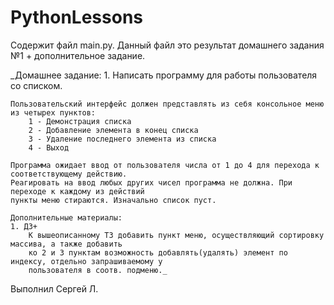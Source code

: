 # PythonLessons
Содержит файл main.py.
Данный файл это результат домашнего задания №1 + дополнительное задание.

_Домашнее задание:
    1. Написать программу для работы пользователя со списком.

    Пользовательский интерфейс должен представлять из себя консольное меню из четырех пунктов:
        1 - Демонстрация списка
        2 - Добавление элемента в конец списка
        3 - Удаление последнего элемента из списка
        4 - Выход

    Программа ожидает ввод от пользователя числа от 1 до 4 для перехода к соответствующему действию.
    Реагировать на ввод любых других чисел программа не должна. При переходе к каждому из действий
    пункты меню стираются. Изначально список пуст.

    Дополнительные материалы:
    1. ДЗ+
        К вышеописанному ТЗ добавить пункт меню, осуществляющий сортировку массива, а также добавить
        ко 2 и 3 пунктам возможность добавлять(удалять) элемент по индексу, отдельно запрашиваемому у
        пользователя в соотв. подменю._
        
Выполнил Сергей Л.
